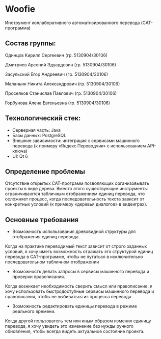 # Woofie
Инструмент коллаборативного автоматизированного перевода (CAT-программа)

## Состав группы:
Одинцов Кирилл Сергеевич (гр. 5130904/30106)

Дмитриев Арсений Эдуардович (гр. 5130904/30106)

Засульский Егор Андреевич (гр. 5130904/30106)

Маланьин Никита Александрович (гр. 5130904/30106)

Проселков Станислав Павлович (гр. 5130904/30106)

Горбунова Алена Евгеньевна (гр. 5130904/30106)

## Технологический стек:
- Серверная часть: Java
- Базы данных: PostgreSQL
- Внешние зависимости: интеграция с сервисами машинного перевода (к примеру «Яндекс.Переводчик» с использованием API-ключа)
- UI: Qt 6

## Определение проблемы

Отсутствие открытых CAT-программ позволяющих организовывать проекты в виде дерева. Вместо этого существующие инструменты ограничиваются табличным отображением единиц перевода, что осложняет процесс, когда последовательность текста зависит от конкретных условий (к примеру «деревья диалогов» в видеиграх).

## Основные требования
- Возможность использования древовидной структуры для отображения единиц перевода.

Когда на практике переводимый текст зависит от строго заданных условий, я хочу иметь возможность отражать это структурой единиц перевода в CAT-программе, чтобы не путаться в исключительно последовательном табличном отображении

- Возможность делать запросы в сервисы машинного перевода и проверки правописания.

Когда возникает необходимость сверить смысл или правописание, я хочу использовать быстродоступные сервисы машинного перевода и правописания, чтобы не выбиваться из процесса перевода.

- Возможность редактировать единицы перевода в режиме реального времени.

Когда другой пользователь тем или иным образом изменил единицу перевода, я хочу увидеть это изменение без нужды ручного обновления, чтобы всегда видеть актуальное состояние проекта.
